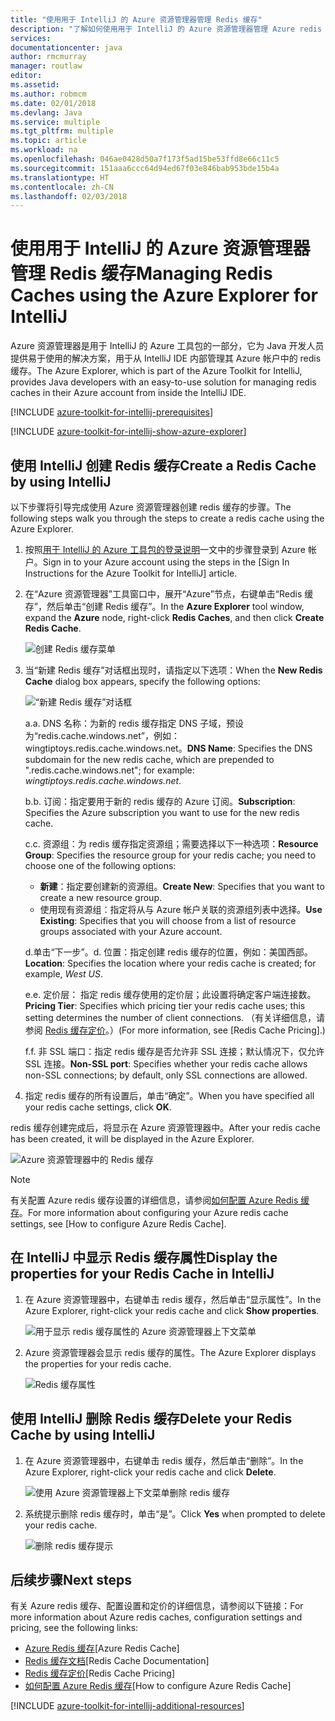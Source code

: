 ```yaml
---
title: "使用用于 IntelliJ 的 Azure 资源管理器管理 Redis 缓存"
description: "了解如何使用用于 IntelliJ 的 Azure 资源管理器管理 Azure redis 缓存。"
services: 
documentationcenter: java
author: rmcmurray
manager: routlaw
editor: 
ms.assetid: 
ms.author: robmcm
ms.date: 02/01/2018
ms.devlang: Java
ms.service: multiple
ms.tgt_pltfrm: multiple
ms.topic: article
ms.workload: na
ms.openlocfilehash: 046ae0428d50a7f173f5ad15be53ffd8e66c11c5
ms.sourcegitcommit: 151aaa6ccc64d94ed67f03e846bab953bde15b4a
ms.translationtype: HT
ms.contentlocale: zh-CN
ms.lasthandoff: 02/03/2018
---
```

# <a name="managing-redis-caches-using-the-azure-explorer-for-intellij"></a><span data-ttu-id="9c413-103">使用用于 IntelliJ 的 Azure 资源管理器管理 Redis 缓存</span><span class="sxs-lookup"><span data-stu-id="9c413-103">Managing Redis Caches using the Azure Explorer for IntelliJ</span></span>

<span data-ttu-id="9c413-104">Azure 资源管理器是用于 IntelliJ 的 Azure 工具包的一部分，它为 Java 开发人员提供易于使用的解决方案，用于从 IntelliJ IDE 内部管理其 Azure 帐户中的 redis 缓存。</span><span class="sxs-lookup"><span data-stu-id="9c413-104">The Azure Explorer, which is part of the Azure Toolkit for IntelliJ, provides Java developers with an easy-to-use solution for managing redis caches in their Azure account from inside the IntelliJ IDE.</span></span>

[!INCLUDE [azure-toolkit-for-intellij-prerequisites](../includes/azure-toolkit-for-intellij-prerequisites.md)]

[!INCLUDE [azure-toolkit-for-intellij-show-azure-explorer](../includes/azure-toolkit-for-intellij-show-azure-explorer.md)]

## <a name="create-a-redis-cache-by-using-intellij"></a><span data-ttu-id="9c413-105">使用 IntelliJ 创建 Redis 缓存</span><span class="sxs-lookup"><span data-stu-id="9c413-105">Create a Redis Cache by using IntelliJ</span></span>

<span data-ttu-id="9c413-106">以下步骤将引导完成使用 Azure 资源管理器创建 redis 缓存的步骤。</span><span class="sxs-lookup"><span data-stu-id="9c413-106">The following steps walk you through the steps to create a redis cache using the Azure Explorer.</span></span>

1. <span data-ttu-id="9c413-107">按照[用于 IntelliJ 的 Azure 工具包的登录说明]一文中的步骤登录到 Azure 帐户。</span><span class="sxs-lookup"><span data-stu-id="9c413-107">Sign in to your Azure account using the steps in the [Sign In Instructions for the Azure Toolkit for IntelliJ] article.</span></span>

1. <span data-ttu-id="9c413-108">在“Azure 资源管理器”工具窗口中，展开“Azure”节点，右键单击“Redis 缓存”，然后单击“创建 Redis 缓存”。</span><span class="sxs-lookup"><span data-stu-id="9c413-108">In the **Azure Explorer** tool window, expand the **Azure** node, right-click **Redis Caches**, and then click **Create Redis Cache**.</span></span>

   ![创建 Redis 缓存菜单][CR01]

1. <span data-ttu-id="9c413-110">当“新建 Redis 缓存”对话框出现时，请指定以下选项：</span><span class="sxs-lookup"><span data-stu-id="9c413-110">When the **New Redis Cache** dialog box appears, specify the following options:</span></span>

   ![“新建 Redis 缓存”对话框][CR02]

   <span data-ttu-id="9c413-112">a.</span><span class="sxs-lookup"><span data-stu-id="9c413-112">a.</span></span> <span data-ttu-id="9c413-113">DNS 名称：为新的 redis 缓存指定 DNS 子域，预设为“redis.cache.windows.net”，例如：wingtiptoys.redis.cache.windows.net。</span><span class="sxs-lookup"><span data-stu-id="9c413-113">**DNS Name**: Specifies the DNS subdomain for the new redis cache, which are prepended to ".redis.cache.windows.net"; for example: *wingtiptoys.redis.cache.windows.net*.</span></span>

   <span data-ttu-id="9c413-114">b.</span><span class="sxs-lookup"><span data-stu-id="9c413-114">b.</span></span> <span data-ttu-id="9c413-115">订阅：指定要用于新的 redis 缓存的 Azure 订阅。</span><span class="sxs-lookup"><span data-stu-id="9c413-115">**Subscription**: Specifies the Azure subscription you want to use for the new redis cache.</span></span>

   <span data-ttu-id="9c413-116">c.</span><span class="sxs-lookup"><span data-stu-id="9c413-116">c.</span></span> <span data-ttu-id="9c413-117">资源组：为 redis 缓存指定资源组；需要选择以下一种选项：</span><span class="sxs-lookup"><span data-stu-id="9c413-117">**Resource Group**: Specifies the resource group for your redis cache; you need to choose one of the following options:</span></span> 
      * <span data-ttu-id="9c413-118">**新建**：指定要创建新的资源组。</span><span class="sxs-lookup"><span data-stu-id="9c413-118">**Create New**: Specifies that you want to create a new resource group.</span></span> 
      * <span data-ttu-id="9c413-119">使用现有资源组：指定将从与 Azure 帐户关联的资源组列表中选择。</span><span class="sxs-lookup"><span data-stu-id="9c413-119">**Use Existing**: Specifies that you will choose from a list of resource groups associated with your Azure account.</span></span> 

   <span data-ttu-id="9c413-120">d.单击“下一步”。</span><span class="sxs-lookup"><span data-stu-id="9c413-120">d.</span></span> <span data-ttu-id="9c413-121">位置：指定创建 redis 缓存的位置，例如：美国西部。</span><span class="sxs-lookup"><span data-stu-id="9c413-121">**Location**: Specifies the location where your redis cache is created; for example, *West US*.</span></span>

   <span data-ttu-id="9c413-122">e.</span><span class="sxs-lookup"><span data-stu-id="9c413-122">e.</span></span> <span data-ttu-id="9c413-123">定价层： 指定 redis 缓存使用的定价层；此设置将确定客户端连接数。</span><span class="sxs-lookup"><span data-stu-id="9c413-123">**Pricing Tier**: Specifies which pricing tier your redis cache uses; this setting determines the number of client connections.</span></span> <span data-ttu-id="9c413-124">（有关详细信息，请参阅 [Redis 缓存定价]。）</span><span class="sxs-lookup"><span data-stu-id="9c413-124">(For more information, see [Redis Cache Pricing].)</span></span>

   <span data-ttu-id="9c413-125">f.</span><span class="sxs-lookup"><span data-stu-id="9c413-125">f.</span></span> <span data-ttu-id="9c413-126">非 SSL 端口：指定 redis 缓存是否允许非 SSL 连接；默认情况下，仅允许 SSL 连接。</span><span class="sxs-lookup"><span data-stu-id="9c413-126">**Non-SSL port**: Specifies whether your redis cache allows non-SSL connections; by default, only SSL connections are allowed.</span></span>

1. <span data-ttu-id="9c413-127">指定 redis 缓存的所有设置后，单击“确定”。</span><span class="sxs-lookup"><span data-stu-id="9c413-127">When you have specified all your redis cache settings, click **OK**.</span></span>

<span data-ttu-id="9c413-128">redis 缓存创建完成后，将显示在 Azure 资源管理器中。</span><span class="sxs-lookup"><span data-stu-id="9c413-128">After your redis cache has been created, it will be displayed in the Azure Explorer.</span></span>

   ![Azure 资源管理器中的 Redis 缓存][CR03]

> [!NOTE]
>
> <span data-ttu-id="9c413-130">有关配置 Azure redis 缓存设置的详细信息，请参阅[如何配置 Azure Redis 缓存]。</span><span class="sxs-lookup"><span data-stu-id="9c413-130">For more information about configuring your Azure redis cache settings, see [How to configure Azure Redis Cache].</span></span>
>

## <a name="display-the-properties-for-your-redis-cache-in-intellij"></a><span data-ttu-id="9c413-131">在 IntelliJ 中显示 Redis 缓存属性</span><span class="sxs-lookup"><span data-stu-id="9c413-131">Display the properties for your Redis Cache in IntelliJ</span></span>

1. <span data-ttu-id="9c413-132">在 Azure 资源管理器中，右键单击 redis 缓存，然后单击“显示属性”。</span><span class="sxs-lookup"><span data-stu-id="9c413-132">In the Azure Explorer, right-click your redis cache and click **Show properties**.</span></span>

   ![用于显示 redis 缓存属性的 Azure 资源管理器上下文菜单][SP01]

1. <span data-ttu-id="9c413-134">Azure 资源管理器会显示 redis 缓存的属性。</span><span class="sxs-lookup"><span data-stu-id="9c413-134">The Azure Explorer displays the properties for your redis cache.</span></span>

   ![Redis 缓存属性][SP02]

## <a name="delete-your-redis-cache-by-using-intellij"></a><span data-ttu-id="9c413-136">使用 IntelliJ 删除 Redis 缓存</span><span class="sxs-lookup"><span data-stu-id="9c413-136">Delete your Redis Cache by using IntelliJ</span></span>

1. <span data-ttu-id="9c413-137">在 Azure 资源管理器中，右键单击 redis 缓存，然后单击“删除”。</span><span class="sxs-lookup"><span data-stu-id="9c413-137">In the Azure Explorer, right-click your redis cache and click **Delete**.</span></span>

   ![使用 Azure 资源管理器上下文菜单删除 redis 缓存][DE01]

1. <span data-ttu-id="9c413-139">系统提示删除 redis 缓存时，单击“是”。</span><span class="sxs-lookup"><span data-stu-id="9c413-139">Click **Yes** when prompted to delete your redis cache.</span></span>

   ![删除 redis 缓存提示][DE02]

## <a name="next-steps"></a><span data-ttu-id="9c413-141">后续步骤</span><span class="sxs-lookup"><span data-stu-id="9c413-141">Next steps</span></span>

<span data-ttu-id="9c413-142">有关 Azure redis 缓存、配置设置和定价的详细信息，请参阅以下链接：</span><span class="sxs-lookup"><span data-stu-id="9c413-142">For more information about Azure redis caches, configuration settings and pricing, see the following links:</span></span>

* <span data-ttu-id="9c413-143">[Azure Redis 缓存]</span><span class="sxs-lookup"><span data-stu-id="9c413-143">[Azure Redis Cache]</span></span>
* <span data-ttu-id="9c413-144">[Redis 缓存文档]</span><span class="sxs-lookup"><span data-stu-id="9c413-144">[Redis Cache Documentation]</span></span>
* <span data-ttu-id="9c413-145">[Redis 缓存定价]</span><span class="sxs-lookup"><span data-stu-id="9c413-145">[Redis Cache Pricing]</span></span>
* <span data-ttu-id="9c413-146">[如何配置 Azure Redis 缓存]</span><span class="sxs-lookup"><span data-stu-id="9c413-146">[How to configure Azure Redis Cache]</span></span>

[!INCLUDE [azure-toolkit-for-intellij-additional-resources](../includes/azure-toolkit-for-intellij-additional-resources.md)]

<!-- URL List -->

[Redis 缓存定价]: https://azure.microsoft.com/pricing/details/cache/
[Azure Redis 缓存]: https://azure.microsoft.com/services/cache/
[Redis 缓存文档]: /azure/redis-cache
[如何配置 Azure Redis 缓存]: /azure/redis-cache/cache-configure
[用于 IntelliJ 的 Azure 工具包的登录说明]: ./azure-toolkit-for-intellij-sign-in-instructions.md

<!-- IMG List -->

[CR01]: media/azure-toolkit-for-intellij-managing-redis-caches-using-azure-explorer/CR01.png
[CR02]: media/azure-toolkit-for-intellij-managing-redis-caches-using-azure-explorer/CR02.png
[CR03]: media/azure-toolkit-for-intellij-managing-redis-caches-using-azure-explorer/CR03.png

[SP01]: media/azure-toolkit-for-intellij-managing-redis-caches-using-azure-explorer/SP01.png
[SP02]: media/azure-toolkit-for-intellij-managing-redis-caches-using-azure-explorer/SP02.png

[DE01]: media/azure-toolkit-for-intellij-managing-redis-caches-using-azure-explorer/DE01.png
[DE02]: media/azure-toolkit-for-intellij-managing-redis-caches-using-azure-explorer/DE02.png
